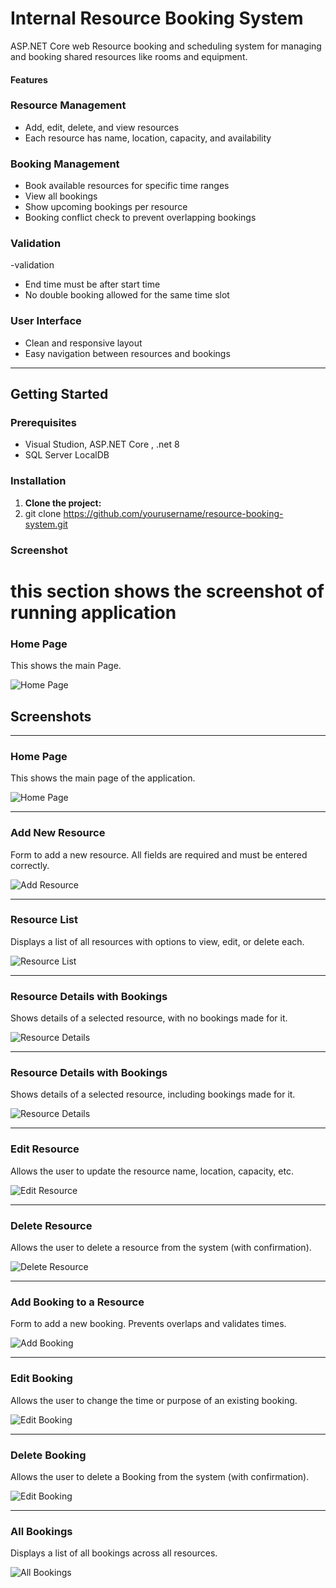 #  Internal Resource Booking System
ASP.NET Core web Resource booking and scheduling system for managing and booking shared resources like rooms and equipment.

####  Features

###  Resource Management
- Add, edit, delete, and view resources
- Each resource has name, location, capacity, and availability

###  Booking Management


- Book available resources for specific time ranges
- View all bookings
- Show upcoming bookings per resource
- Booking conflict check to prevent overlapping bookings

### Validation
-validation
- End time must be after start time
- No double booking allowed for the same time slot

###  User Interface

- Clean and responsive layout
- Easy navigation between resources and bookings

---

##  Getting Started

###  Prerequisites

- Visual Studion,  ASP.NET Core , .net 8
- SQL Server LocalDB 


### Installation

1. **Clone the project:**
1. git clone https://github.com/yourusername/resource-booking-system.git


### Screenshot
# this section shows the screenshot of running application




### Home Page
This shows the main Page.

![Home Page](Screenshots/Homepage.png)

##  Screenshots

---

###  Home Page
This shows the main page of the application.

![Home Page](Screenshots/Homepage.png)

---

###  Add New Resource
Form to add a new resource. All fields are required and must be entered correctly.

![Add Resource](Screenshots/AddResource.png)

---

###  Resource List
Displays a list of all resources with options to view, edit, or delete each.

![Resource List](Screenshots/ResourceList.png)

---

###  Resource Details with Bookings
Shows details of a selected resource, with no bookings made for it.

![Resource Details](Screenshots/ResourceDetailsnBookings.png)

---

###  Resource Details with Bookings
Shows details of a selected resource, including bookings made for it.

![Resource Details](Screenshots/ResourceDetailsBookingAdded.png)

---



###  Edit Resource
Allows the user to update the resource name, location, capacity, etc.

![Edit Resource](Screenshots/EditResource.png)

---

###  Delete Resource
Allows the user to delete a resource from the system (with confirmation).

![Delete Resource](Screenshots/DeleteResource.png)

---

###  Add Booking to a Resource
Form to add a new booking. Prevents overlaps and validates times.

![Add Booking](Screenshots/AddBookingTimeValidate.png)

---

###  Edit Booking
Allows the user to change the time or purpose of an existing booking.

![Edit Booking](Screenshots/EditBooking.png)

---

###  Delete Booking
Allows the user to delete a Booking from the system (with confirmation).

![Edit Booking](Screenshots/deleteBooking.png)




---


###  All Bookings
Displays a list of all bookings across all resources.

![All Bookings](Screenshots/AllBookings.png)


